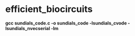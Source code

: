# efficient_biocircuits
**gcc sundials_code.c -o sundials_code -lsundials_cvode -lsundials_nvecserial -lm**

